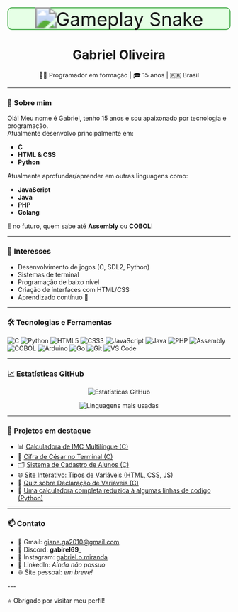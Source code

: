 <div align="center" style="border: 2px solid #4CAF50; background-color: #e6ffe6; padding: 15px; border-radius: 10px; margin-bottom: 20px;">
  <div style="transform: scale(3); transform-origin: center;">
    <img src="https://github.com/gabk9/github-contribution-grid-snake.svg/raw/main/github-contribution-grid-snake.svg" alt="Gameplay Snake" />
  </div>
</div>

<h1 align="center">Gabriel Oliveira</h1>

<p align="center">
  👨‍💻 Programador em formação | 🎓 15 anos | 🇧🇷 Brasil
</p>

---

### 👋 Sobre mim

Olá! Meu nome é Gabriel, tenho 15 anos e sou apaixonado por tecnologia e programação.  
Atualmente desenvolvo principalmente em:

- **C**
- **HTML & CSS**
- **Python**

Atualmente aprofundar/aprender em outras linguagens como:

- **JavaScript**
- **Java**
- **PHP**
- **Golang**

E no futuro, quem sabe até **Assembly** ou **COBOL**!

---

### 🧠 Interesses

- Desenvolvimento de jogos (C, SDL2, Python)
- Sistemas de terminal
- Programação de baixo nível
- Criação de interfaces com HTML/CSS
- Aprendizado contínuo 🚀

---

### 🛠️ Tecnologias e Ferramentas

![C](https://img.shields.io/badge/C-blue?style=flat-square&logo=c)
![Python](https://img.shields.io/badge/Python-yellow?style=flat-square&logo=python)
![HTML5](https://img.shields.io/badge/HTML5-E34F26?style=flat-square&logo=html5&logoColor=white)
![CSS3](https://img.shields.io/badge/CSS3-1572B6?style=flat-square&logo=css3&logoColor=white)
![JavaScript](https://img.shields.io/badge/JavaScript-F7DF1E?style=flat-square&logo=javascript&logoColor=black)
![Java](https://img.shields.io/badge/Java-ED8B00?style=flat-square&logo=java&logoColor=white)
![PHP](https://img.shields.io/badge/PHP-777BB4?style=flat-square&logo=php&logoColor=white)
![Assembly](https://img.shields.io/badge/Assembly-6E4C13?style=flat-square)
![COBOL](https://img.shields.io/badge/COBOL-002D72?style=flat-square)
![Arduino](https://img.shields.io/badge/Arduino-00979D?style=flat-square&logo=arduino&logoColor=white)
![Go](https://img.shields.io/badge/Go-00ADD8?style=flat-square&logo=go&logoColor=white)
![Git](https://img.shields.io/badge/Git-F05032?style=flat-square&logo=git&logoColor=white)
![VS Code](https://img.shields.io/badge/VSCode-007ACC?style=flat-square&logo=visual-studio-code&logoColor=white)

---

### 📈 Estatísticas GitHub

<p align="center">
  <img src="https://github-readme-stats.vercel.app/api?username=gabk9&show_icons=true&theme=tokyonight" alt="Estatísticas GitHub" />
</p>
<p align="center">
  <img src="https://github-readme-stats.vercel.app/api/top-langs/?username=gabk9&layout=compact&theme=tokyonight" alt="Linguagens mais usadas" />
</p>

---

### 📌 Projetos em destaque

- 📊 [Calculadora de IMC Multilíngue (C)](https://github.com/gabk9/Meus-projetos-C/blob/main/IMC.c)
- 🔐 [Cifra de César no Terminal (C)](https://github.com/gabk9/Meus-projetos-C/blob/main/CifraCesar.c)
- 🗂️ [Sistema de Cadastro de Alunos (C)](https://github.com/gabk9/Meus-projetos-C/blob/main/CadastrarAlunos.c)
- 🌐 [Site Interativo: Tipos de Variáveis (HTML, CSS, JS)](https://github.com/gabk9/Meus-projetos-Web/tree/main/Tipos%20de%20variáveis)
- 🧠 [Quiz sobre Declaração de Variáveis (C)](https://github.com/gabk9/Meus-projetos-C/blob/main/Variaveis.c)
- 🔢 [Uma calculadora completa reduzida à algumas linhas de codigo (Python)](https://github.com/gabk9/Meus-projetos-Python/blob/main/Testes/Calculadora.py)

---

### 📫 Contato

<ul>
  <li>📧 Gmail: <a href="mailto:giane.ga2010@gmail.com" target="_blank">giane.ga2010@gmail.com</a></li>
  <li>💬 Discord: <strong>gabirel69_</strong></li>
  <li>📸 Instagram: <a href="https://www.instagram.com/gabriel.o.miranda" target="_blank">gabriel.o.miranda</a></li>
  <li>💼 LinkedIn: <em>Ainda não possuo</em></li>
  <li>🌐 Site pessoal: <em>em breve!</em></li>
</ul>
---



⭐ Obrigado por visitar meu perfil!
